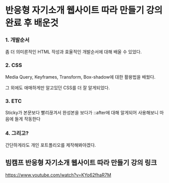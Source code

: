 # 반응형 자기소개 웹사이트 따라 만들기 강의 완료 후 배운것
### 1. 개발순서
좀 더 의미론적인 HTML 작성과 효율적인 개발순서에 대해 배울 수 있었다.

### 2. CSS
Media Query, Keyframes, Transform, Box-shadow에 대한 활용법을 배웠다.

그 외에도 애매하게만 알고있던 CSS를 더 잘 알게되었다.

### 3. ETC
Sticky가 본문보다 빨리끊겨서 완성본을 보다가 ::after에 대해 알게되어 사용해보니 마음에 들게 작동한다

### 4. 그리고?
간단하게라도 개인 포트폴리오를 제작해봐야겠다.

## 빔캠프 반응형 자기소개 웹사이트 따라 만들기 강의 링크
<https://www.youtube.com/watch?v=KYo62fhaR7M>
